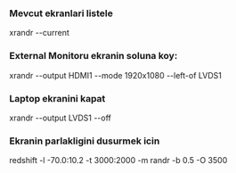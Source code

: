 
### Mevcut ekranlari listele
xrandr --current

### External Monitoru ekranin soluna koy:

xrandr --output HDMI1 --mode 1920x1080 --left-of LVDS1

### Laptop ekranini kapat

xrandr --output LVDS1 --off

### Ekranin parlakligini dusurmek icin

redshift -l -70.0:10.2 -t 3000:2000  -m randr -b 0.5 -O 3500
